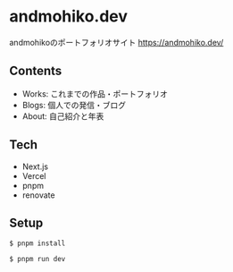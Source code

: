 # andmohiko.dev

andmohikoのポートフォリオサイト
https://andmohiko.dev/

## Contents

- Works: これまでの作品・ポートフォリオ
- Blogs: 個人での発信・ブログ
- About: 自己紹介と年表

## Tech

- Next.js
- Vercel
- pnpm
- renovate

## Setup

```
$ pnpm install

$ pnpm run dev
```
